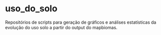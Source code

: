 # uso_do_solo

Repositórios de scripts para geração de gráficos e análises estatísticas da evolução do uso solo a partir do output do mapbiomas.
